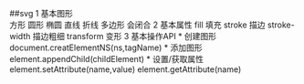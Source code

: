 ##svg
	1 基本图形		
		<rect> 方形
		<circle>圆形
		<ellipse>椭圆
		<line>直线
		<polyline>折线
		<polygon>多边形  会闭合
	2 基本属性
		fill 填充
		stroke 描边
		stroke-width 描边粗细
		transform  变形
	3 基本操作API
		* 创建图形
			document.creatElementNS(ns,tagName)
		* 添加图形
			element.appendChild(childElement)
		* 设置/获取属性
			element.setAttribute(name,value)
			element.getAttribute(name)